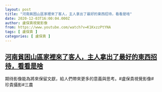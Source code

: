 ```yaml
---
layout: post
title: "河南貧困山區家裡來了客人，主人拿出了最好的東西招待，看看是啥"
date: 2020-12-03T16:00:04.000Z
author: 盧保貴視覺影像
from: https://www.youtube.com/watch?v=K1KxzzPtYNA
tags: [ 盧保貴 ]
categories: [ 盧保貴 ]
---
```

<!--1607011204000-->
[河南貧困山區家裡來了客人，主人拿出了最好的東西招待，看看是啥](https://www.youtube.com/watch?v=K1KxzzPtYNA)
------

<div>
期待影像能為將來保留文獻，給人們帶來更多的意義與思考。#盧保貴視覺影像#珍貴攝影#三農
</div>

